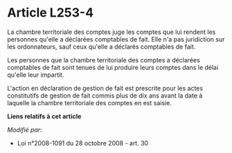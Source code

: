 # Article L253-4

La chambre territoriale des comptes juge les comptes que lui rendent les personnes qu'elle a déclarées comptables de fait.
Elle n'a pas juridiction sur les ordonnateurs, sauf ceux qu'elle a déclarés comptables de fait. 

Les personnes que la chambre territoriale des comptes a déclarées comptables de fait sont tenues de lui produire leurs
comptes dans le délai qu'elle leur impartit. 

L'action en déclaration de gestion de fait est prescrite pour les actes constitutifs de gestion de fait commis plus de dix
ans avant la date à laquelle la chambre territoriale des comptes en est saisie.

**Liens relatifs à cet article**

_Modifié par_:

  - Loi n°2008-1091 du 28 octobre 2008 - art. 30
